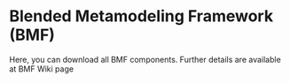 # Blended Metamodeling Framework (BMF)
Here, you can download all BMF components. Further details are available at BMF Wiki page 
